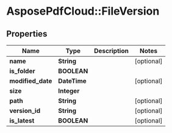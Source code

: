 ﻿# AsposePdfCloud::FileVersion


## Properties
Name | Type | Description | Notes
------------ | ------------- | ------------- | -------------
**name** | **String** |  | [optional] 
**is_folder** | **BOOLEAN** |  | 
**modified_date** | **DateTime** |  | [optional] 
**size** | **Integer** |  | 
**path** | **String** |  | [optional] 
**version_id** | **String** |  | [optional] 
**is_latest** | **BOOLEAN** |  | [optional] 


